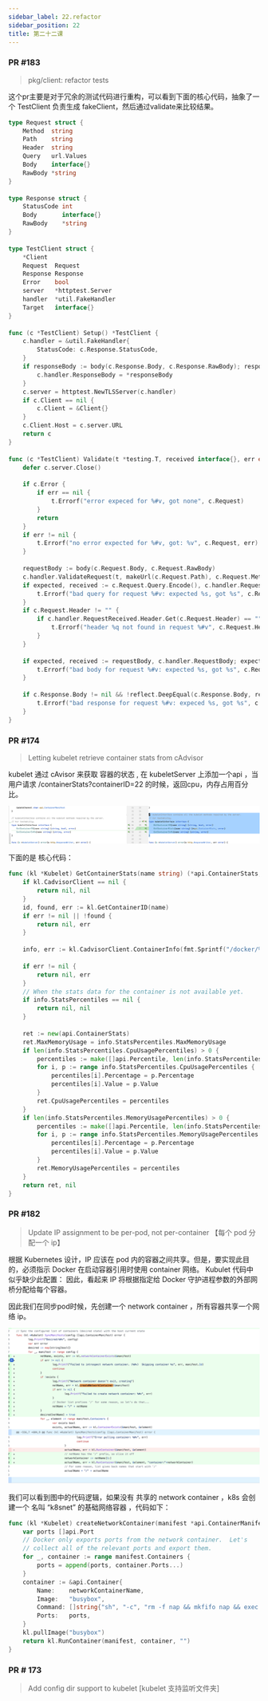 ```yaml
---
sidebar_label: 22.refactor
sidebar_position: 22
title: 第二十二课
---
```


### PR #183
> pkg/client: refactor tests

这个pr主要是对于冗余的测试代码进行重构，可以看到下面的核心代码，抽象了一个 TestClient 负责生成 fakeClient，然后通过validate来比较结果。

```go
type Request struct {
	Method  string
	Path    string
	Header  string
	Query   url.Values
	Body    interface{}
	RawBody *string
}

type Response struct {
	StatusCode int
	Body       interface{}
	RawBody    *string
}

type TestClient struct {
	*Client
	Request  Request
	Response Response
	Error    bool
	server   *httptest.Server
	handler  *util.FakeHandler
	Target   interface{}
}

func (c *TestClient) Setup() *TestClient {
	c.handler = &util.FakeHandler{
		StatusCode: c.Response.StatusCode,
	}
	if responseBody := body(c.Response.Body, c.Response.RawBody); responseBody != nil {
		c.handler.ResponseBody = *responseBody
	}
	c.server = httptest.NewTLSServer(c.handler)
	if c.Client == nil {
		c.Client = &Client{}
	}
	c.Client.Host = c.server.URL
	return c
}

func (c *TestClient) Validate(t *testing.T, received interface{}, err error) {
	defer c.server.Close()

	if c.Error {
		if err == nil {
			t.Errorf("error expeced for %#v, got none", c.Request)
		}
		return
	}
	if err != nil {
		t.Errorf("no error expected for %#v, got: %v", c.Request, err)
	}

	requestBody := body(c.Request.Body, c.Request.RawBody)
	c.handler.ValidateRequest(t, makeUrl(c.Request.Path), c.Request.Method, requestBody)
	if expected, received := c.Request.Query.Encode(), c.handler.RequestReceived.URL.Query().Encode(); expected != received {
		t.Errorf("bad query for request %#v: expected %s, got %s", c.Request, expected, received)
	}
	if c.Request.Header != "" {
		if c.handler.RequestReceived.Header.Get(c.Request.Header) == "" {
			t.Errorf("header %q not found in request %#v", c.Request.Header, c.handler.RequestReceived)
		}
	}

	if expected, received := requestBody, c.handler.RequestBody; expected != nil && *expected != received {
		t.Errorf("bad body for request %#v: expected %s, got %s", c.Request, expected, received)
	}

	if c.Response.Body != nil && !reflect.DeepEqual(c.Response.Body, received) {
		t.Errorf("bad response for request %#v: expeced %s, got %s", c.Request, c.Response.Body, received)
	}
}

```

### PR #174
> Letting kubelet retrieve container stats from cAdvisor 

kubelet 通过 cAvisor 来获取 容器的状态 , 在 kubeletServer 上添加一个api ，当用户请求 /containerStats?containerID=22 的时候，返回cpu，内存占用百分比。

![](https://raw.githubusercontent.com/mouuii/picture/master/%E6%88%AA%E5%B1%8F2023-05-05%20%E4%B8%8B%E5%8D%882.25.33.png)

下面的是 核心代码：
```go
func (kl *Kubelet) GetContainerStats(name string) (*api.ContainerStats, error) {
	if kl.CadvisorClient == nil {
		return nil, nil
	}
	id, found, err := kl.GetContainerID(name)
	if err != nil || !found {
		return nil, err
	}

	info, err := kl.CadvisorClient.ContainerInfo(fmt.Sprintf("/docker/%v", id))

	if err != nil {
		return nil, err
	}
	// When the stats data for the container is not available yet.
	if info.StatsPercentiles == nil {
		return nil, nil
	}

	ret := new(api.ContainerStats)
	ret.MaxMemoryUsage = info.StatsPercentiles.MaxMemoryUsage
	if len(info.StatsPercentiles.CpuUsagePercentiles) > 0 {
		percentiles := make([]api.Percentile, len(info.StatsPercentiles.CpuUsagePercentiles))
		for i, p := range info.StatsPercentiles.CpuUsagePercentiles {
			percentiles[i].Percentage = p.Percentage
			percentiles[i].Value = p.Value
		}
		ret.CpuUsagePercentiles = percentiles
	}
	if len(info.StatsPercentiles.MemoryUsagePercentiles) > 0 {
		percentiles := make([]api.Percentile, len(info.StatsPercentiles.MemoryUsagePercentiles))
		for i, p := range info.StatsPercentiles.MemoryUsagePercentiles {
			percentiles[i].Percentage = p.Percentage
			percentiles[i].Value = p.Value
		}
		ret.MemoryUsagePercentiles = percentiles
	}
	return ret, nil
}

```

### PR #182
> Update IP assignment to be per-pod, not per-container 【每个 pod 分配一个 ip】



根据 Kubernetes 设计，IP 应该在 pod 内的容器之间共享。但是，要实现此目的，必须指示 Docker 在启动容器引用时使用 container 网络。 Kubulet 代码中似乎缺少此配置：
因此，看起来 IP 将根据指定给 Docker 守护进程参数的外部网桥分配给每个容器。

因此我们在同步pod时候，先创建一个 network container ，所有容器共享一个网络 ip。

![](https://raw.githubusercontent.com/mouuii/picture/master/%E6%88%AA%E5%B1%8F2023-05-05%20%E4%B8%8B%E5%8D%882.32.32.png)

我们可以看到图中的代码逻辑，如果没有 共享的 network container ，k8s 会创建一个 名叫 “k8snet” 的基础网络容器 ，代码如下：

```go
func (kl *Kubelet) createNetworkContainer(manifest *api.ContainerManifest) (string, error) {
	var ports []api.Port
	// Docker only exports ports from the network container.  Let's
	// collect all of the relevant ports and export them.
	for _, container := range manifest.Containers {
		ports = append(ports, container.Ports...)
	}
	container := &api.Container{
		Name:    networkContainerName,
		Image:   "busybox",
		Command: []string{"sh", "-c", "rm -f nap && mkfifo nap && exec cat nap"},
		Ports:   ports,
	}
	kl.pullImage("busybox")
	return kl.RunContainer(manifest, container, "")
}
```

### PR # 173
> Add config dir support to kubelet [kubelet 支持监听文件夹]